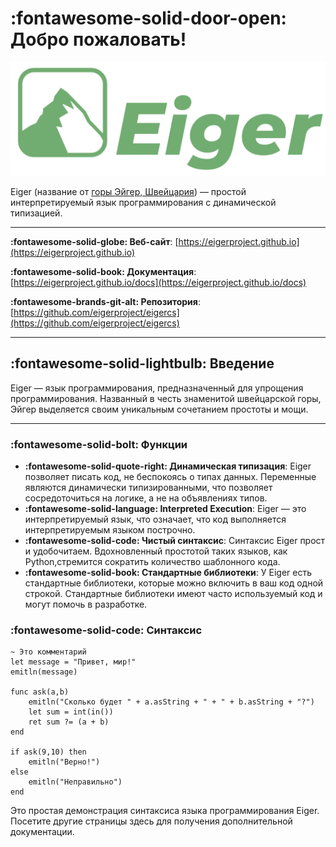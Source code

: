 # __:fontawesome-solid-door-open: Добро пожаловать!__

<img alt="Eigerlang logo" src="https://raw.githubusercontent.com/eigerproject/eigercs/refs/heads/master/artwork/eiger-green-512.png" id = "main-logo-ei">

Eiger (название от [горы Эйгер, Швейцария](https://ru.wikipedia.org/wiki/%D0%90%D0%B9%D0%B3%D0%B5%D1%80)) — простой интерпретируемый язык программирования с динамической типизацией.

---

__:fontawesome-solid-globe: Веб-сайт__: [https://eigerproject.github.io](https://eigerproject.github.io)

__:fontawesome-solid-book: Документация__: [https://eigerproject.github.io/docs](https://eigerproject.github.io/docs)

__:fontawesome-brands-git-alt: Репозитория__: [https://github.com/eigerproject/eigercs](https://github.com/eigerproject/eigercs)

---

## __:fontawesome-solid-lightbulb: Введение__
Eiger — язык программирования, предназначенный для упрощения программирования. Названный в честь знаменитой швейцарской горы, Эйгер выделяется своим уникальным сочетанием простоты и мощи.

--- 

### __:fontawesome-solid-bolt: Функции__

- __:fontawesome-solid-quote-right: Динамическая типизация__: Eiger позволяет писать код, не беспокоясь о типах данных. Переменные являются динамически типизированными, что позволяет сосредоточиться на логике, а не на объявлениях типов.
- __:fontawesome-solid-language: Interpreted Execution__: Eiger — это интерпретируемый язык, что означает, что код выполняется интерпретируемым языком построчно.
- __:fontawesome-solid-code: Чистый синтаксис__: Синтаксис Eiger прост и удобочитаем. Вдохновленный простотой таких языков, как Python,стремится сократить количество шаблонного кода.
- __:fontawesome-solid-book: Стандартные библиотеки__: У Eiger есть стандартные библиотеки, которые можно включить в ваш код одной строкой. Стандартные библиотеки имеют часто используемый код и могут помочь в разработке.

### __:fontawesome-solid-code: Синтаксис__
```eiger
~ Это комментарий
let message = "Привет, мир!"
emitln(message)

func ask(a,b)
    emitln("Сколько будет " + a.asString + " + " + b.asString + "?")
    let sum = int(in())
    ret sum ?= (a + b)
end

if ask(9,10) then
    emitln("Верно!")
else
    emitln("Неправильно")
end
```
Это простая демонстрация синтаксиса языка программирования Eiger. Посетите другие страницы здесь для получения дополнительной документации.